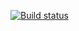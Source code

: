 [![Build status](https://ci.appveyor.com/api/projects/status/8ymx2ace42q8e0u0?svg=true)](https://ci.appveyor.com/project/venom4ek/at-3-1-selenium)
